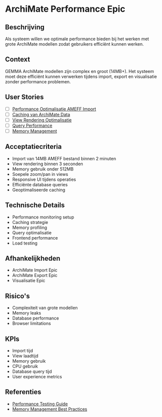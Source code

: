 # ArchiMate Performance Epic

## Beschrijving
Als systeem willen we optimale performance bieden bij het werken met grote ArchiMate modellen zodat gebruikers efficiënt kunnen werken.

## Context
GEMMA ArchiMate modellen zijn complex en groot (14MB+). Het systeem moet deze efficiënt kunnen verwerken tijdens import, export en visualisatie zonder performance problemen.

## User Stories
- [ ] [Performance Optimalisatie AMEFF Import](../user-stories/performance-optimization.md)
- [ ] [Caching van ArchiMate Data](#)
- [ ] [View Rendering Optimalisatie](#) 
- [ ] [Query Performance](#)
- [ ] [Memory Management](#)

## Acceptatiecriteria
- Import van 14MB AMEFF bestand binnen 2 minuten
- View rendering binnen 3 seconden
- Memory gebruik onder 512MB
- Soepele zoom/pan in views
- Responsive UI tijdens operaties
- Efficiënte database queries
- Geoptimaliseerde caching

## Technische Details
- Performance monitoring setup
- Caching strategie
- Memory profiling
- Query optimalisatie
- Frontend performance
- Load testing

## Afhankelijkheden
- ArchiMate Import Epic
- ArchiMate Export Epic
- Visualisatie Epic

## Risico's
- Complexiteit van grote modellen
- Memory leaks
- Database performance
- Browser limitations

## KPIs
- Import tijd
- View laadtijd
- Memory gebruik
- CPU gebruik
- Database query tijd
- User experience metrics

## Referenties
- [Performance Testing Guide](https://www.nngroup.com/articles/website-response-times/)
- [Memory Management Best Practices](https://docs.oracle.com/javase/8/docs/technotes/guides/vm/gctuning/) 